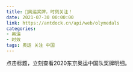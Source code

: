 ```yaml
---
title: 🏅️奥运奖牌，时刻关注！
date: 2021-07-30 00:00:00
link: https://antdock.cn/api/web/olymedals
categories:
- 奥运
- 时效
tags: 奥运 关注 中国
---
```


点击标题，立刻查看2020东京奥运中国队奖牌明细。